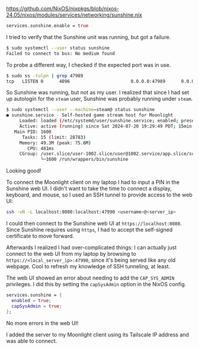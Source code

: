 https://github.com/NixOS/nixpkgs/blob/nixos-24.05/nixos/modules/services/networking/sunshine.nix

```nix
services.sunshine.enable = true
```

I tried to verify that the Sunshine unit was running, but got a failure.

```sh
$ sudo systemctl --user status sunshine
Failed to connect to bus: No medium found
```

To probe a different way, I checked if the expected port was in use.

```sh
$ sudo ss -tulpn | grep 47989
tcp   LISTEN 0      4096                       0.0.0.0:47989      0.0.0.0:*    users:(("sunshine",pid=1600,fd=36))
```

So Sunshine was running, but not as my user.
I realized that since I had set up autologin for the `steam` user,
Sunshine was probably running under `steam`.

```sh
$ sudo systemctl --user --machine=steam@ status sunshine
● sunshine.service - Self-hosted game stream host for Moonlight
     Loaded: loaded (/etc/systemd/user/sunshine.service; enabled; preset: enabled)
     Active: active (running) since Sat 2024-07-20 19:29:49 PDT; 15min ago
   Main PID: 1600
      Tasks: 15 (limit: 28783)
     Memory: 49.3M (peak: 75.6M)
        CPU: 481ms
     CGroup: /user.slice/user-1002.slice/user@1002.service/app.slice/sunshine.service
             └─1600 /run/wrappers/bin/sunshine
```

Looking good!

To connect the Moonlight client on my laptop I had to input a PIN in the Sunshine web UI.
I didn't want to take the time to connect a display, keyboard, and mouse,
so I used an SSH tunnel to provide access to the web UI:

```sh
ssh -vN -L localhost:8080:localhost:47990 <username>@<server_ip>
```

I could then connect to the Sunshine web UI at `https://localhost:8080`.
Since Sunshine requires using `https`, I had to accept the self-signed certificate to move forward. 

Afterwards I realized I had over-complicated things:
I can actually just connect to the web UI from my laptop by browsing to `https://<local_server_ip>:47990`,
since it's being served like any old webpage.
Cool to refresh my knowledge of SSH tunneling, at least.

The web UI showed an error about needing to add the `CAP_SYS_ADMIN` privileges.
I did this by setting the `capSysAdmin` option in the NixOS config. 

```nix
services.sunshine = {
  enabled = true;
  capSysAdmin = true;
};
```

No more errors in the web UI!

I added the server to my Moonlight client using its Tailscale IP address and was able to connect.


